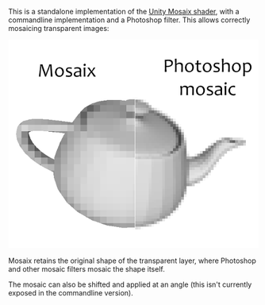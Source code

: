 This is a standalone implementation of the [Unity Mosaix shader](https://github.com/noisefloordev/mosaix),
with a commandline implementation and a Photoshop filter.  This allows correctly mosaicing transparent images:

![](docs/teapot.png)

Mosaix retains the original shape of the transparent layer, where Photoshop and other mosaic
filters mosaic the shape itself.

The mosaic can also be shifted and applied at an angle (this isn't currently exposed in the
commandline version).

